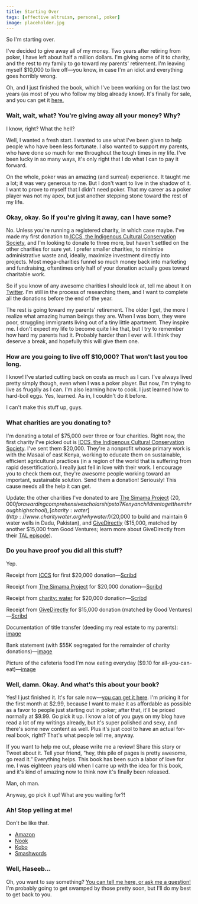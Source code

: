 ```yaml
---
title: Starting Over
tags: [effective altruism, personal, poker]
image: placeholder.jpg
---
```


So I'm starting over.

I've decided to give away all of my money. Two years after retiring from poker, I have left about half a million dollars. I'm giving some of it to charity, and the rest to my family to go toward my parents' retirement. I'm leaving myself $10,000 to live off&mdash;you know, in case I'm an idiot and everything goes horribly wrong.

Oh, and I just finished the book, which I've been working on for the last two years (as most of you who follow my blog already know). It's finally for sale, and you can get it [here.](https://www.amazon.com/How-Be-Poker-Player-Philosophy-ebook/dp/B00HFDJU6A/)

### Wait, wait, what? You're giving away all your money? Why?

I know, right? What the hell?

Well, I wanted a fresh start. I wanted to use what I've been given to help people who have been less fortunate. I also wanted to support my parents, who have done so much for me throughout the tough times in my life. I've been lucky in so many ways, it's only right that I do what I can to pay it forward.

On the whole, poker was an amazing (and surreal) experience. It taught me a lot; it was very generous to me. But I don't want to live in the shadow of it. I want to prove to myself that I didn't need poker. That my career as a poker player was not my apex, but just another stepping stone toward the rest of my life.

### Okay, okay. So if you're giving it away, can I have some?

No. Unless you're running a registered charity, in which case maybe. I've made my first donation to[ ICCS, the Indigenous Cultural Conservation Society](http://www.tribalstruggle.org), and I'm looking to donate to three more, but haven't settled on the other charities for sure yet. I prefer smaller charities, to minimize administrative waste and, ideally, maximize investment directly into projects. Most mega-charities funnel so much money back into marketing and fundraising, oftentimes only half of your donation actually goes toward charitable work.

So if you know of any awesome charities I should look at, tell me about it on [Twitter](https://twitter.com/hosseeb). I'm still in the process of researching them, and I want to complete all the donations before the end of the year.

The rest is going toward my parents' retirement. The older I get, the more I realize what amazing human beings they are. When I was born, they were poor, struggling immigrants living out of a tiny little apartment. They inspire me. I don't expect my life to become quite like that, but I try to remember how hard my parents had it. Probably harder than I ever will. I think they deserve a break, and hopefully this will give them one.

### How are you going to live off $10,000? That won't last you too long.

I know! I've started cutting back on costs as much as I can. I've always lived pretty simply though, even when I was a poker player. But now, I'm trying to live as frugally as I can. I'm also learning how to cook. I just learned how to hard-boil eggs. Yes, learned. As in, I couldn't do it before.

I can't make this stuff up, guys.

### What charities are you donating to?

I'm donating a total of $75,000 over three or four charities. Right now, the first charity I've picked out is [ICCS, the Indigenous Cultural Conservation Society](http://www.tribalstruggle.org). I've sent them $20,000. They're a nonprofit whose primary work is with the Masaai of east Kenya, working to educate them on sustainable, efficient agricultural practices (in a region of the world that is suffering from rapid desertification). I really just fell in love with their work. I encourage you to check them out, they're awesome people working toward an important, sustainable solution. Send them a donation! Seriously! This cause needs all the help it can get.

Update: the other charities I've donated to are [The Simama Project](http://thesimamaproject.org/) ($20,000 for awarding comprehensive scholarships to 7 Kenyan children to get them through high school), [charity: water](http://www.charitywater.org/whywater/) ($20,000 to build and maintain 6 water wells in Dadu, Pakistan), and [GiveDirectly](http://givedirectly.org/) ($15,000, matched by another $15,000 from Good Ventures; learn more about GiveDirectly from their [TAL episode](http://www.thisamericanlife.org/radio-archives/episode/503/i-was-just-trying-to-help)).

### Do you have proof you did all this stuff?

Yep.

Receipt from [ICCS](http://www.tribalstruggle.org) for first $20,000 donation&mdash;[Scribd](http://www.scribd.com/doc/194144975/ICCS-Donation-Receipt)

Receipt from [The Simama Project](http://thesimamaproject.org) for $20,000 donation&mdash;[Scribd](http://www.scribd.com/doc/193967057/EW-Donation-Receipt-SimamaProjectQureshi)

Receipt from [charity: water](http://www.charitywater.org/whywater/) for $20,000 donation&mdash;[Scribd](http://www.scribd.com/doc/194967041/Haseeb-Qureshi-Charity-Water-Receipt)

Receipt from [GiveDirectly](http://givedirectly.org/) for $15,000 donation (matched by Good Ventures)&mdash;[Scribd]( http://www.scribd.com/doc/200134742/GiveDirectly-Tax-Receipt-Haseeb-Qureshi)

Documentation of title transfer (deeding my real estate to my parents): [image](http://i.imgur.com/7l07wij.jpg)

Bank statement (with $55K segregated for the remainder of charity donations)&mdash;[image](http://i.imgur.com/f8AdgRJ.jpg)

Picture of the cafeteria food I'm now eating everyday ($9.10 for all-you-can-eat)&mdash;[image](http://i.imgur.com/w2o6O34.jpg)

### Well, damn. Okay. And what's this about your book?

Yes! I just finished it. It's for sale now&mdash;[you can get it here](http://www.amazon.com/How-Be-Poker-Player-Philosophy-ebook/dp/B00HFDJU6A/). I'm pricing it for the first month at $2.99, because I want to make it as affordable as possible as a favor to people just starting out in poker; after that, it'll be priced normally at $9.99. Go pick it up. I know a lot of you guys on my blog have read a lot of my writings already, but it's super polished and sexy, and there's some new content as well. Plus it's just cool to have an actual for-real book, right? That's what people tell me, anyway.

If you want to help me out, please write me a review! Share this story or Tweet about it. Tell your friend, &ldquo;hey, this pile of pages is pretty awesome, go read it.&rdquo; Everything helps. This book has been such a labor of love for me. I was eighteen years old when I came up with the idea for this book, and it's kind of amazing now to think now it's finally been released.

Man, oh man.

Anyway, go pick it up! What are you waiting for?!

### Ah! Stop yelling at me!

Don't be like that.

- [Amazon](http://www.amazon.com/How-Be-Poker-Player-Philosophy-ebook/dp/B00HFDJU6A/)
- [Nook](http://www.barnesandnoble.com/w/how-to-be-a-poker-player-haseeb-qureshi/1117764930?ean=2940148932055 "Nook")
- [Kobo](http://store.kobobooks.com/en-US/ebook/how-to-be-a-poker-player-the-philosophy-of-poker)
- [Smashwords](http://www.smashwords.com/books/view/389670)

### Well, Haseeb…

Oh, you want to say something? [You can tell me here, or ask me a question!](https://haseebq.com/connect/) I'm probably going to get swamped by those pretty soon, but I'll do my best to get back to you.

